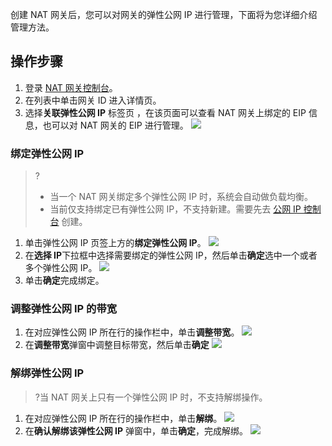 创建 NAT 网关后，您可以对网关的弹性公网 IP 进行管理，下面将为您详细介绍管理方法。

## 操作步骤
1. 登录 [NAT 网关控制台](https://console.cloud.tencent.com/vpc/nat?fromNav)。
2. 在列表中单击网关 ID 进入详情页。
3. 选择**关联弹性公网 IP** 标签页 ，在该页面可以查看 NAT 网关上绑定的 EIP 信息，也可以对 NAT 网关的 EIP 进行管理。
![](https://qcloudimg.tencent-cloud.cn/raw/e539f7549b44046e64df17150b5d658d.png)

### 绑定弹性公网 IP
>?
>- 当一个 NAT 网关绑定多个弹性公网 IP 时，系统会自动做负载均衡。
>- 当前仅支持绑定已有弹性公网 IP，不支持新建。需要先去 [公网 IP 控制台](https://console.cloud.tencent.com/cvm/eip) 创建。
>
1. 单击弹性公网 IP 页签上方的**绑定弹性公网 IP**。
 ![](https://qcloudimg.tencent-cloud.cn/raw/ba221a06ad7423a9df27a2a2ee2cab33.png)
2. 在**选择 IP**下拉框中选择需要绑定的弹性公网 IP，然后单击**确定**选中一个或者多个弹性公网 IP。
  ![](https://qcloudimg.tencent-cloud.cn/raw/1bd643750e1b27d98c55fb6c3bf8b20e.png)
3. 单击**确定**完成绑定。


### 调整弹性公网 IP 的带宽
1. 在对应弹性公网 IP 所在行的操作栏中，单击**调整带宽**。
![](https://qcloudimg.tencent-cloud.cn/raw/340ec2e6930018383df2d1e866fd3094.png)
2. 在**调整带宽**弹窗中调整目标带宽，然后单击**确定**
![](https://qcloudimg.tencent-cloud.cn/raw/a3dd76926d38c6383a1ecf69cb3ff6c2.png)


### 解绑弹性公网 IP
>?当 NAT 网关上只有一个弹性公网 IP 时，不支持解绑操作。
>
1. 在对应弹性公网 IP 所在行的操作栏中，单击**解绑**。
![](https://qcloudimg.tencent-cloud.cn/raw/106f2d8629ddb53feca3d5be805aca31.png)
2. 在**确认解绑该弹性公网 IP** 弹窗中，单击**确定**，完成解绑。
![](https://qcloudimg.tencent-cloud.cn/raw/7eae0906caac3676e257010be72b5c9c.png)
